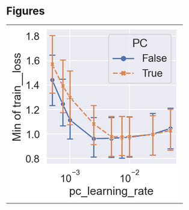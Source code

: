 
# Figures

|                             |
|:----------------------------|
| ![](./train__loss-min-.png) |
